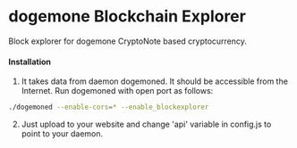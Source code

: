# dogemone Blockchain Explorer
Block explorer for dogemone CryptoNote based cryptocurrency.

#### Installation

1) It takes data from daemon dogemoned. It should be accessible from the Internet. Run dogemoned with open port as follows:
```bash
./dogemoned --enable-cors=* --enable_blockexplorer
```
2) Just upload to your website and change 'api' variable in config.js to point to your daemon.
